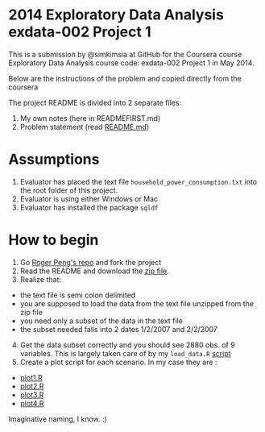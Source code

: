 # 2014 Exploratory Data Analysis exdata-002 Project 1

This is a submission by @simkimsia at GitHub for the Coursera course
Exploratory Data Analysis course code: exdata-002 Project 1 in May 2014.

Below are the instructions of the problem and copied directly from the coursera

The project README is divided into 2 separate files:
 1. My own notes (here in READMEFIRST.md)
 2. Problem statement (read <a href="https://github.com/simkimsia/ExData_Plotting1/blob/master/README.md">README.md</a>)

# Assumptions

 1. Evaluator has placed the text file `household_power_consumption.txt` into the root folder of this project.
 2. Evaluator is using either Windows or Mac
 3. Evaluator has installed the package `sqldf`
 
# How to begin

 1. Go <a href="https://github.com/rdpeng/ExData_Plotting1"> Roger Peng's repo</a> and fork the project
 2. Read the README and download the <a href="https://d396qusza40orc.cloudfront.net/exdata%2Fdata%2Fhousehold_power_consumption.zip">zip file</a>.
 3. Realize that:
   - the text file is semi colon delimited
   - you are supposed to load the data from the text file unzipped from the zip file
   - you need only a subset of the data in the text file
   - the subset needed falls into 2 dates 1/2/2007 and 2/2/2007
 4. Get the data subset correctly and you should see 2880 obs. of 9 variables. This is largely taken care of by my `load_data.R` <a href="https://github.com/simkimsia/ExData_Plotting1/blob/master/load_data.R">script</a>
 5. Create a plot script for each scenario. In my case they are :
   - <a href="https://github.com/simkimsia/ExData_Plotting1/blob/master/plot1.R">plot1.R</a>
   - <a href="https://github.com/simkimsia/ExData_Plotting1/blob/master/plot2.R">plot2.R</a>
   - <a href="https://github.com/simkimsia/ExData_Plotting1/blob/master/plot3.R">plot3.R</a>
   - <a href="https://github.com/simkimsia/ExData_Plotting1/blob/master/plot4.R">plot4.R</a>
   
Imaginative naming, I know. :)
 


